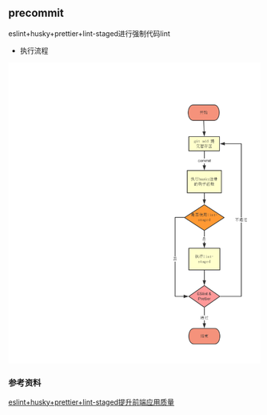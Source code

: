 ## precommit

eslint+husky+prettier+lint-staged进行强制代码lint

* 执行流程

![precommit](./images/precommit.png)

### 参考资料

[eslint+husky+prettier+lint-staged提升前端应用质量](https://juejin.im/post/5c67fcaae51d457fcb4078c9)